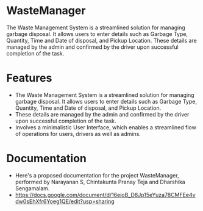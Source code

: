 # WasteManager
The Waste Management System is a streamlined solution for managing garbage disposal. It allows users to enter details such as Garbage Type, Quantity, Time and Date of disposal, and Pickup Location. These details are managed by the admin and confirmed by the driver upon successful completion of the task.

# Features
- The Waste Management System is a streamlined solution for managing garbage disposal. It allows users to enter details such as Garbage Type, Quantity, Time and Date of disposal, and Pickup Location. 
- These details are managed by the admin and confirmed by the driver upon successful completion of the task.
- Involves a minimalistic User Interface, which enables a streamlined flow of operations for users, drivers as well as admins.

# Documentation
- Here's a proposed documentation for the project WasteManager, performed by Narayanan S, Chintakunta Pranay Teja and Dharshika Sengamalam.
- https://docs.google.com/document/d/16ejoB_D8Jp15eYuza78CMFEe4vdw0sEhXfr6Yoeg1QE/edit?usp=sharing
